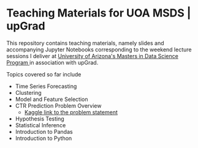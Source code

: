 # Teaching Materials for UOA MSDS | upGrad


This repository contains teaching materials, namely slides and accompanying Jupyter Notebooks corresponding to the weekend lecture sessions I deliver at <a href = "https://www.upgrad.com/data-science-ms-uoa/"> University of Arizona's Masters in Data Science Program </a> in association with upGrad. 

Topics covered so far include 

* Time Series Forecasting 
* Clustering
* Model and Feature Selection
* CTR Prediction Problem Overview
  * <a href = 'https://www.kaggle.com/c/avazu-ctr-prediction'> Kaggle link to the problem statement </a>
* Hypothesis Testing
* Statistical Inference
* Introduction to Pandas
* Introduction to Python

